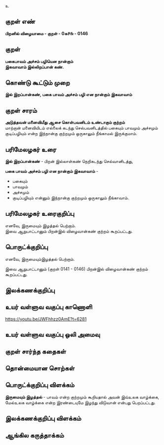 உ

## குறள் எண் 

**பிறனில் விழையாமை - குறள் - 0க௪௬ - 0146**  

## குறள் 

**பகைபாவம் அச்சம் பழியென நான்கும்  
இகவாவாம் இல்லிறப்பான் கண்.** 

## கொண்டு கூட்டும் முறை

**இல் இறப்பான்கண், பகை பாவம் அச்சம் பழி என நான்கும் இகவாவாம்**

## குறள் சாரம் 

**அடுத்தவன் மனைவிமீது ஆசை கொள்பவனிடம் உண்டாகும் குற்றம்**  
மாற்றான் மனைவியிடம் எல்லைக் கடந்து செல்பவனிடத்தில் பகையும் பாவமும் அச்சமும் குடிப்பழியும் என்ற இந்நான்கு குற்றமும் ஒருகாலும் நீங்காமல் இருக்குமாம்.  

## பரிமேலழகர் உரை

**இல் இறப்பான்கண்** - பிறன் இல்லாள்கண் நெறிகடந்து செல்வானிடத்து,  

**பகை பாவம் அச்சம் பழி என நான்கும் இகவாவாம்** -  
* பகையும்  
* பாவமும்  
* அச்சமும்  
* குடிப்பழியும் என்னும் இந்நான்கு குற்றமும் ஒருகாலும் நீங்காவாம்.

## பரிமேலழகர் உரைகுறிப்பு   

எனவே, இருமையும் இழத்தல் பெற்றாம்.  
இவை ஆறுபாட்டானும் பிறன்இல் விழைவான்கண் குற்றம் கூறப்பட்டது.  

## பொருட்க்குறிப்பு 

எனவே, இருமையும்இழத்தல் பெற்றாம்.  

இவை ஆறுபாட்டானும் (குறள் 0141 - 0146) பிறன்இல் விழைவான்கண் குற்றம் கூறப்பட்டது.   

## இலக்கணக்குறிப்பு  


## உயர் வள்ளுவ வகுப்பு காணொளி

https://youtu.be/JWFhhzz0AmE?t=6281

## உயர் வள்ளுவ வகுப்பு ஒலி அமைவு 

 
## குறள் சார்ந்த கதைகள் 


## தொன்மையான சொற்கள்


## பொருட்க்குறிப்பு விளக்கம்

**இருமையும் இழத்தல்** - பாவம் என்ற குற்றமும் கூறியதால் அவன் இவ்உலக வாழ்க்கை, மேல்உலக வாழ்க்கை என்ற இரண்டையுமே இழந்து விடுவான் என்பது பெறப்பட்டது.  

## இலக்கணக்குறிப்பு விளக்கம்


## ஆங்கில கருத்தாக்கம் 


